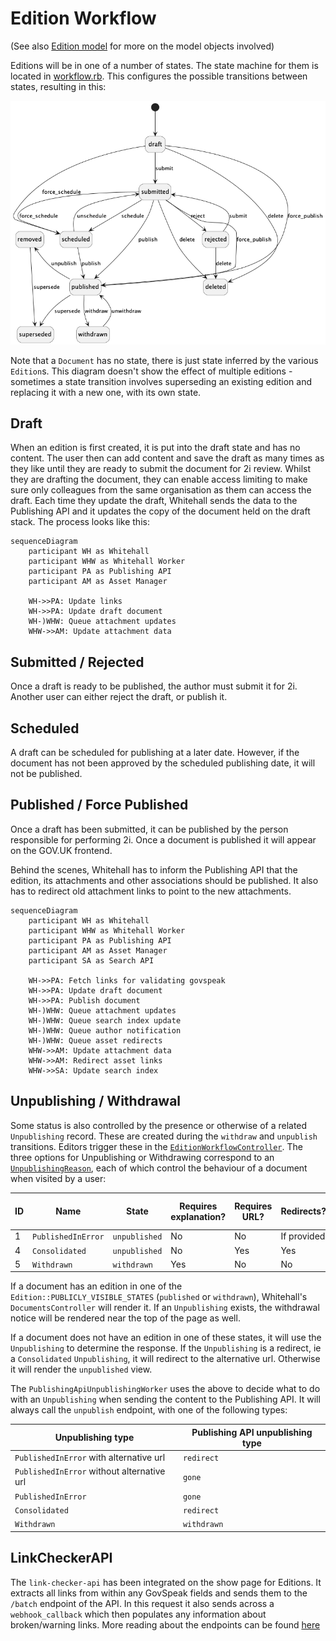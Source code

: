 # Edition Workflow

(See also [Edition model](edition_model.md) for more on the model objects involved)

Editions will be in one of a number of states. The state machine for them is located in [workflow.rb](/app/models/edition/workflow.rb). This configures the possible transitions between states, resulting in this:

![Transitions graph](diagrams/edition_state_transitions.png)

Note that a `Document` has no state, there is just state inferred by the various `Edition`s.  This diagram doesn't show the effect of multiple editions - sometimes a state transition involves superseding an existing edition and replacing it with a new one, with its own state.

## Draft

When an edition is first created, it is put into the draft state and has no content. The user then can add content and save the draft as many times as they like until they are ready to submit the document for 2i review. Whilst they are drafting the document, they can enable access limiting to make sure only colleagues from the same organisation as them can access the draft.
Each time they update the draft, Whitehall sends the data to the Publishing API and it updates the copy of the document held on the draft stack. The process looks like this:

```mermaid
sequenceDiagram
    participant WH as Whitehall
    participant WHW as Whitehall Worker
    participant PA as Publishing API
    participant AM as Asset Manager
    
    WH->>PA: Update links
    WH->>PA: Update draft document
    WH-)WHW: Queue attachment updates
    WHW->>AM: Update attachment data
```

## Submitted / Rejected

Once a draft is ready to be published, the author must submit it for 2i. Another user can either reject the draft, or publish it.

## Scheduled

A draft can be scheduled for publishing at a later date. However, if the document has not been approved by the scheduled publishing date, it will not be published.

## Published / Force Published

Once a draft has been submitted, it can be published by the person responsible for performing 2i. Once a document is published it will appear on the GOV.UK frontend.

Behind the scenes, Whitehall has to inform the Publishing API that the edition, its attachments and other associations should be published. It also has to redirect old attachment links to point to the new attachments.

```mermaid
sequenceDiagram
    participant WH as Whitehall
    participant WHW as Whitehall Worker
    participant PA as Publishing API
    participant AM as Asset Manager
    participant SA as Search API
    
    WH->>PA: Fetch links for validating govspeak
    WH->>PA: Update draft document
    WH->>PA: Publish document
    WH-)WHW: Queue attachment updates
    WH-)WHW: Queue search index update
    WH-)WHW: Queue author notification
    WH-)WHW: Queue asset redirects
    WHW->>AM: Update attachment data
    WHW->>AM: Redirect asset links
    WHW->>SA: Update search index
```

## Unpublishing / Withdrawal

Some status is also controlled by the presence or otherwise of a related `Unpublishing` record. These are created during the `withdraw` and `unpublish` transitions. Editors trigger these in the [`EditionWorkflowController`](/app/controllers/admin/edition_workflow_controller.rb). The three options for Unpublishing or Withdrawing correspond to an [`UnpublishingReason`](/app/models/unpublishing_reason.rb), each of which control the behaviour of a document when visited by a user:

| ID | Name               | State         | Requires explanation? | Requires URL? | Redirects?  | Shows original content? |
|----|--------------------|---------------|-----------------------|---------------|-------------|-------------------------|
| 1  | `PublishedInError` | `unpublished` | No                    | No            | If provided | No                      |
| 4  | `Consolidated`     | `unpublished` | No                    | Yes           | Yes         | No                      |
| 5  | `Withdrawn`        | `withdrawn`   | Yes                   | No            | No          | Yes                     |

If a document has an edition in one of the `Edition::PUBLICLY_VISIBLE_STATES` (`published` or `withdrawn`), Whitehall's `DocumentsController` will render it. If an `Unpublishing` exists, the withdrawal notice will be rendered near the top of the page as well.

If a document does not have an edition in one of these states, it will use the `Unpublishing` to determine the response. If the `Unpublishing` is a redirect, ie a `Consolidated` `Unpublishing`, it will redirect to the alternative url. Otherwise it will render the `unpublished` view.

The `PublishingApiUnpublishingWorker` uses the above to decide what to do with an `Unpublishing` when sending the content to the Publishing API. It will always call the `unpublish` endpoint, with one of the following types:

| Unpublishing type                          | Publishing API unpublishing type |
|--------------------------------------------|----------------------------------|
| `PublishedInError` with alternative url    | `redirect`                       |
| `PublishedInError` without alternative url | `gone`                           |
| `PublishedInError`                         | `gone`                           |
| `Consolidated`                             | `redirect`                       |
| `Withdrawn`                                | `withdrawn`                      |

## LinkCheckerAPI

The `link-checker-api` has been integrated on the show page for Editions. It extracts all links from within any GovSpeak fields and sends them to the `/batch` endpoint of the API. In this request it also sends across a `webhook_callback` which then populates any information about broken/warning links. More reading about the endpoints can be found [here](https://docs.publishing.service.gov.uk/apis/link-checker-api.html)
